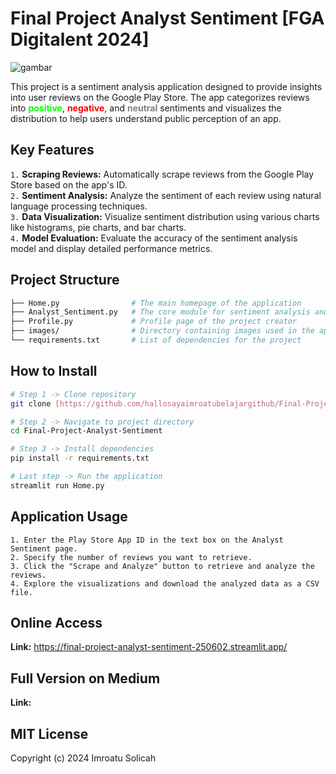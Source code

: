 # Final Project Analyst Sentiment [FGA Digitalent 2024]
![gambar](https://github.com/user-attachments/assets/3199b40b-7694-452a-9d84-b75ccb647e2f)


This project is a sentiment analysis application designed to provide insights into user reviews on the Google Play Store. The app categorizes reviews into **<span style="color:#00FF00;">positive</span>**, **<span style="color:#FF0000;">negative</span>**, and **<span style="color:#808080;">neutral</span>** sentiments and visualizes the distribution to help users understand public perception of an app.

## Key Features
`1.` <b>Scraping Reviews:</b> Automatically scrape reviews from the Google Play Store based on the app's ID.\
`2.` <b>Sentiment Analysis:</b> Analyze the sentiment of each review using natural language processing techniques.\
`3.` <b>Data Visualization:</b> Visualize sentiment distribution using various charts like histograms, pie charts, and bar charts.\
`4.` <b>Model Evaluation:</b> Evaluate the accuracy of the sentiment analysis model and display detailed performance metrics.

## Project Structure
```bash
├── Home.py                # The main homepage of the application
├── Analyst_Sentiment.py   # The core module for sentiment analysis and visualization
├── Profile.py             # Profile page of the project creator
├── images/                # Directory containing images used in the app
└── requirements.txt       # List of dependencies for the project
```

## How to Install
```bash
# Step 1 -> Clone repository
git clone [https://github.com/hallosayaimroatubelajargithub/Final-Project-Analyst-Sentiment.git]

# Step 2 -> Navigate to project directory
cd Final-Project-Analyst-Sentiment

# Step 3 -> Install dependencies
pip install -r requirements.txt

# Last step -> Run the application
streamlit run Home.py
```

## Application Usage
```vbnet
1. Enter the Play Store App ID in the text box on the Analyst Sentiment page.
2. Specify the number of reviews you want to retrieve.
3. Click the "Scrape and Analyze" button to retrieve and analyze the reviews.
4. Explore the visualizations and download the analyzed data as a CSV file.
```

## Online Access
<b>Link:</b> https://final-project-analyst-sentiment-250602.streamlit.app/

## Full Version on Medium
<b>Link:</b>

## MIT License
Copyright (c) 2024 Imroatu Solicah
